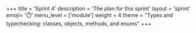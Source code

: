 +++
title = 'Sprint 4'
description = 'The plan for this sprint'
layout = 'sprint'
emoji= '⏱️'
menu_level = ['module']
weight = 4
theme = "Types and typechecking: classes, objects, methods, and enums"
+++
